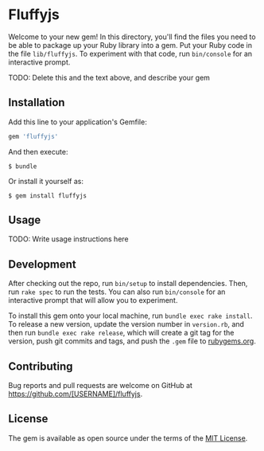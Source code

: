 # Fluffyjs

Welcome to your new gem! In this directory, you'll find the files you need to be able to package up your Ruby library into a gem. Put your Ruby code in the file `lib/fluffyjs`. To experiment with that code, run `bin/console` for an interactive prompt.

TODO: Delete this and the text above, and describe your gem

## Installation

Add this line to your application's Gemfile:

```ruby
gem 'fluffyjs'
```

And then execute:

    $ bundle

Or install it yourself as:

    $ gem install fluffyjs

## Usage

TODO: Write usage instructions here

## Development

After checking out the repo, run `bin/setup` to install dependencies. Then, run `rake spec` to run the tests. You can also run `bin/console` for an interactive prompt that will allow you to experiment.

To install this gem onto your local machine, run `bundle exec rake install`. To release a new version, update the version number in `version.rb`, and then run `bundle exec rake release`, which will create a git tag for the version, push git commits and tags, and push the `.gem` file to [rubygems.org](https://rubygems.org).

## Contributing

Bug reports and pull requests are welcome on GitHub at https://github.com/[USERNAME]/fluffyjs.

## License

The gem is available as open source under the terms of the [MIT License](https://opensource.org/licenses/MIT).
